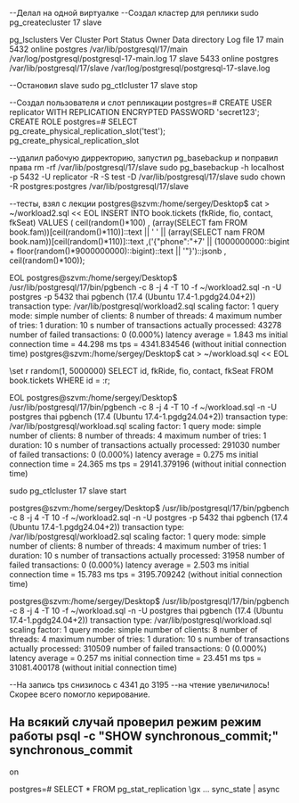 --Делал на одной виртуалке
--Создал кластер для реплики
sudo pg_createcluster 17 slave

pg_lsclusters 
Ver Cluster Port Status Owner    Data directory               Log file
17  main    5432 online postgres /var/lib/postgresql/17/main  /var/log/postgresql/postgresql-17-main.log
17  slave   5433 online postgres /var/lib/postgresql/17/slave /var/log/postgresql/postgresql-17-slave.log

--Остановил slave
sudo pg_ctlcluster 17 slave stop

--Создал пользователя и слот репликации
postgres=# CREATE USER replicator WITH REPLICATION ENCRYPTED PASSWORD 'secret123';
CREATE ROLE
postgres=# SELECT pg_create_physical_replication_slot('test');
 pg_create_physical_replication_slot 

--удалил рабочую дирректорию, запустил pg_basebackup и поправил права
rm -rf /var/lib/postgresql/17/slave
sudo pg_basebackup -h localhost -p 5432 -U replicator -R -S test -D /var/lib/postgresql/17/slave
sudo chown -R postgres:postgres /var/lib/postgresql/17/slave


--тесты, взял с лекции 
postgres@szvm:/home/sergey/Desktop$ cat > ~/workload2.sql << EOL
INSERT INTO book.tickets (fkRide, fio, contact, fkSeat)
VALUES (
        ceil(random()*100)
        , (array(SELECT fam FROM book.fam))[ceil(random()*110)]::text || ' ' ||
    (array(SELECT nam FROM book.nam))[ceil(random()*110)]::text
    ,('{"phone":"+7' || (1000000000::bigint + floor(random()*9000000000)::bigint)::text || '"}')::jsonb
    , ceil(random()*100));

EOL
postgres@szvm:/home/sergey/Desktop$ /usr/lib/postgresql/17/bin/pgbench -c 8 -j 4 -T 10 -f ~/workload2.sql -n -U postgres -p 5432 thai
pgbench (17.4 (Ubuntu 17.4-1.pgdg24.04+2))
transaction type: /var/lib/postgresql/workload2.sql
scaling factor: 1
query mode: simple
number of clients: 8
number of threads: 4
maximum number of tries: 1
duration: 10 s
number of transactions actually processed: 43278
number of failed transactions: 0 (0.000%)
latency average = 1.843 ms
initial connection time = 44.298 ms
tps = 4341.834546 (without initial connection time)
postgres@szvm:/home/sergey/Desktop$ cat > ~/workload.sql << EOL

\set r random(1, 5000000) 
SELECT id, fkRide, fio, contact, fkSeat FROM book.tickets WHERE id = :r;

EOL
postgres@szvm:/home/sergey/Desktop$ /usr/lib/postgresql/17/bin/pgbench -c 8 -j 4 -T 10 -f ~/workload.sql -n -U postgres thai
pgbench (17.4 (Ubuntu 17.4-1.pgdg24.04+2))
transaction type: /var/lib/postgresql/workload.sql
scaling factor: 1
query mode: simple
number of clients: 8
number of threads: 4
maximum number of tries: 1
duration: 10 s
number of transactions actually processed: 291030
number of failed transactions: 0 (0.000%)
latency average = 0.275 ms
initial connection time = 24.365 ms
tps = 29141.379196 (without initial connection time)


sudo pg_ctlcluster 17 slave start

postgres@szvm:/home/sergey/Desktop$ /usr/lib/postgresql/17/bin/pgbench -c 8 -j 4 -T 10 -f ~/workload2.sql -n -U postgres -p 5432 thai
pgbench (17.4 (Ubuntu 17.4-1.pgdg24.04+2))
transaction type: /var/lib/postgresql/workload2.sql
scaling factor: 1
query mode: simple
number of clients: 8
number of threads: 4
maximum number of tries: 1
duration: 10 s
number of transactions actually processed: 31958
number of failed transactions: 0 (0.000%)
latency average = 2.503 ms
initial connection time = 15.783 ms
tps = 3195.709242 (without initial connection time)

postgres@szvm:/home/sergey/Desktop$ /usr/lib/postgresql/17/bin/pgbench -c 8 -j 4 -T 10 -f ~/workload.sql -n -U postgres thai
pgbench (17.4 (Ubuntu 17.4-1.pgdg24.04+2))
transaction type: /var/lib/postgresql/workload.sql
scaling factor: 1
query mode: simple
number of clients: 8
number of threads: 4
maximum number of tries: 1
duration: 10 s
number of transactions actually processed: 310509
number of failed transactions: 0 (0.000%)
latency average = 0.257 ms
initial connection time = 23.451 ms
tps = 31081.400178 (without initial connection time)


--На запись tps снизилось с 4341 до 3195
--на чтение увеличилось! Скорее всего помогло керирование. 


На всякий случай проверил режим режим работы
psql -c "SHOW synchronous_commit;"
 synchronous_commit 
--------------------
 on
 
postgres=# SELECT * FROM pg_stat_replication \gx
...
sync_state       | async
